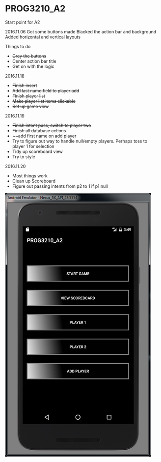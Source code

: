 # PROG3210_A2
Start point for A2

2016.11.06
Got some buttons made
Blacked the action bar and background
Added horizontal and vertical layouts

Things to do

- ~~Grey the buttons~~
- Center action bar title
- Get on with the logic

2016.11.18

- ~~Finish insert~~
- ~~Add last name field to player add~~
- ~~Finish player list~~
- ~~Make player list items clickable~~
- ~~Set up game view~~

2016.11.19

- ~~Finish intent pass, switch to player two~~
- ~~Finish all database actions~~
- ~~add first name on add player 
- Try to figure out way to handle null/empty players. Perhaps toss to player 1 for selection 
- Tidy up scoreboard view
- Try to style 

2016.11.20

- Most things work
- Clean up Scoreboard
- Figure out passing intents from p2 to 1 if p1 null


![screencap](/screencaps/main.png)

